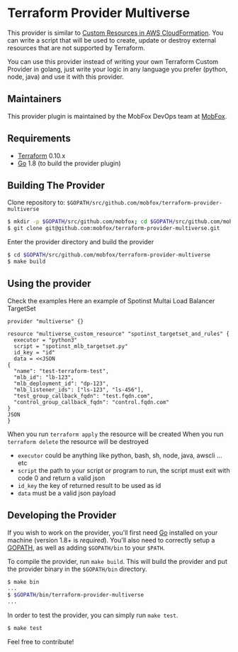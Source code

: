 Terraform Provider Multiverse
==================

This provider is similar to [Custom Resources in AWS CloudFormation](https://docs.aws.amazon.com/AWSCloudFormation/latest/UserGuide/template-custom-resources.html).
You can write a script that will be used to create, update or destroy external resources that are not supported by Terraform.

You can use this provider instead of writing your own Terraform Custom Provider in golang, just write your logic in any language you prefer (python, node, java) and
use it with this provider.

Maintainers
-----------

This provider plugin is maintained by the MobFox DevOps team at [MobFox](https://www.mobfox.com/).

Requirements
------------

-	[Terraform](https://www.terraform.io/downloads.html) 0.10.x
-	[Go](https://golang.org/doc/install) 1.8 (to build the provider plugin)

Building The Provider
---------------------

Clone repository to: `$GOPATH/src/github.com/mobfox/terraform-provider-multiverse`

```sh
$ mkdir -p $GOPATH/src/github.com/mobfox; cd $GOPATH/src/github.com/mobfox
$ git clone git@github.com:mobfox/terraform-provider-multiverse.git
```

Enter the provider directory and build the provider

```sh
$ cd $GOPATH/src/github.com/mobfox/terraform-provider-multiverse
$ make build
```

Using the provider
----------------------

Check the examples
Here an example of Spotinst Multai Load Balancer TargetSet

```hcl
provider "multiverse" {}

resource "multiverse_custom_resource" "spotinst_targetset_and_rules" {
  executor = "python3"
  script = "spotinst_mlb_targetset.py"
  id_key = "id"
  data = <<JSON
{
  "name": "test-terraform-test",
  "mlb_id": "lb-123",
  "mlb_deployment_id": "dp-123",
  "mlb_listener_ids": ["ls-123", "ls-456"],
  "test_group_callback_fqdn": "test.fqdn.com",
  "control_group_callback_fqdn": "control.fqdn.com"
}
JSON
}
```

When you run `terraform apply` the resource will be created
When you run `terraform delete` the resource will be destroyed

* `executor` could be anything like python, bash, sh, node, java, awscli ... etc
* `script` the path to your script or program to run, the script must exit with code 0 and return a valid json
* `id_key` the key of returned result to be used as id
* `data` must be a valid json payload

Developing the Provider
---------------------------

If you wish to work on the provider, you'll first need [Go](http://www.golang.org) installed on your machine (version 1.8+ is *required*). You'll also need to correctly setup a [GOPATH](http://golang.org/doc/code.html#GOPATH), as well as adding `$GOPATH/bin` to your `$PATH`.

To compile the provider, run `make build`. This will build the provider and put the provider binary in the `$GOPATH/bin` directory.

```sh
$ make bin
...
$ $GOPATH/bin/terraform-provider-multiverse
...
```

In order to test the provider, you can simply run `make test`.

```sh
$ make test
```

Feel free to contribute!
